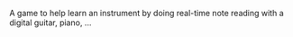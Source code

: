 A game to help learn an instrument by doing real-time note reading with a digital guitar, piano, ...